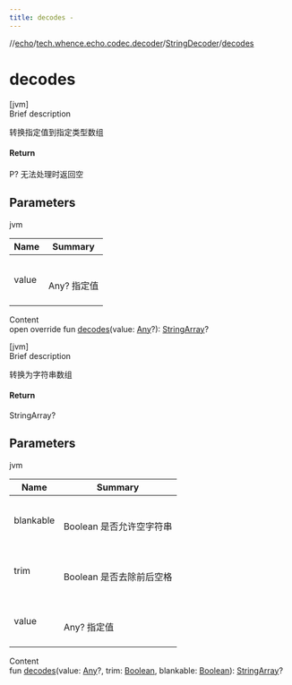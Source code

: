 ```yaml
---
title: decodes -
---
```

//[echo](../../index.md)/[tech.whence.echo.codec.decoder](../index.md)/[StringDecoder](index.md)/[decodes](decodes.md)



# decodes  
[jvm]  
Brief description  


转换指定值到指定类型数组



#### Return  


P? 无法处理时返回空



## Parameters  
  
jvm  
  
|  Name|  Summary| 
|---|---|
| value| <br><br>Any? 指定值<br><br>
  
  
Content  
open override fun [decodes](decodes.md)(value: [Any](https://kotlinlang.org/api/latest/jvm/stdlib/kotlin/-any/index.html)?): [StringArray](../../tech.whence.echo.type/index.md#tech.whence.echo.type/StringArray///PointingToDeclaration/)?  


[jvm]  
Brief description  


转换为字符串数组



#### Return  


StringArray?



## Parameters  
  
jvm  
  
|  Name|  Summary| 
|---|---|
| blankable| <br><br>Boolean 是否允许空字符串<br><br>
| trim| <br><br>Boolean 是否去除前后空格<br><br>
| value| <br><br>Any? 指定值<br><br>
  
  
Content  
fun [decodes](decodes.md)(value: [Any](https://kotlinlang.org/api/latest/jvm/stdlib/kotlin/-any/index.html)?, trim: [Boolean](https://kotlinlang.org/api/latest/jvm/stdlib/kotlin/-boolean/index.html), blankable: [Boolean](https://kotlinlang.org/api/latest/jvm/stdlib/kotlin/-boolean/index.html)): [StringArray](../../tech.whence.echo.type/index.md#tech.whence.echo.type/StringArray///PointingToDeclaration/)?  



